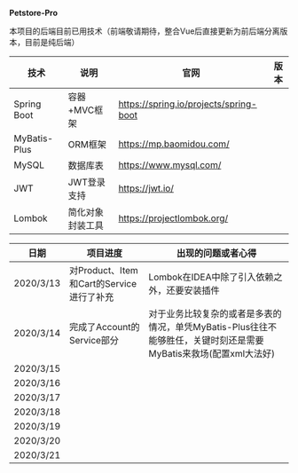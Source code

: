 **Petstore-Pro**

本项目的后端目前已用技术（前端敬请期待，整合Vue后直接更新为前后端分离版本，目前是纯后端）

| 技术         | 说明             | 官网                                   | 版本 |
| ------------ | ---------------- | -------------------------------------- | ---- |
| Spring Boot  | 容器+MVC框架     | https://spring.io/projects/spring-boot |      |
| MyBatis-Plus | ORM框架          | https://mp.baomidou.com/               |      |
| MySQL        | 数据库表         | https://www.mysql.com/                 |      |
| JWT          | JWT登录支持      | https://jwt.io/                        |      |
| Lombok       | 简化对象封装工具 | https://projectlombok.org/             |      |

| 日期      | 项目进度                                 | 出现的问题或者心得                                           |
| --------- | ---------------------------------------- | ------------------------------------------------------------ |
| 2020/3/13 | 对Product、Item和Cart的Service进行了补充 | Lombok在IDEA中除了引入依赖之外，还要安装插件                 |
| 2020/3/14 | 完成了Account的Service部分               | 对于业务比较复杂的或者是多表的情况，单凭MyBatis-Plus往往不能够胜任，关键时刻还是需要MyBatis来救场(配置xml大法好) |
| 2020/3/15 |                                          |                                                              |
| 2020/3/16 |                                          |                                                              |
| 2020/3/17 |                                          |                                                              |
| 2020/3/18 |                                          |                                                              |
| 2020/3/19 |                                          |                                                              |
| 2020/3/20 |                                          |                                                              |
| 2020/3/21 |                                          |                                                              |
